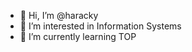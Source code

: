- 👋 Hi, I’m @haracky
- 👀 I’m interested in Information Systems
- 🌱 I’m currently learning TOP

<!---
haracky/haracky is a ✨ special ✨ repository because its `README.md` (this file) appears on your GitHub profile.
You can click the Preview link to take a look at your changes.
--->

